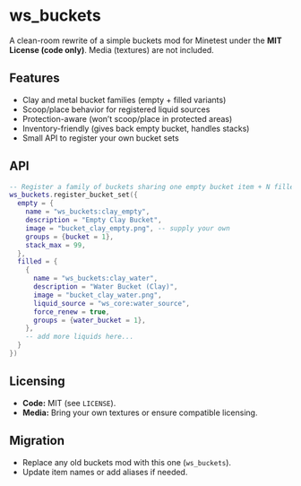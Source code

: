 # ws_buckets

A clean-room rewrite of a simple buckets mod for Minetest under the **MIT License (code only)**. Media (textures) are not included.

## Features
- Clay and metal bucket families (empty + filled variants)
- Scoop/place behavior for registered liquid sources
- Protection-aware (won’t scoop/place in protected areas)
- Inventory-friendly (gives back empty bucket, handles stacks)
- Small API to register your own bucket sets

## API
```lua
-- Register a family of buckets sharing one empty bucket item + N filled variants.
ws_buckets.register_bucket_set({
  empty = {
    name = "ws_buckets:clay_empty",
    description = "Empty Clay Bucket",
    image = "bucket_clay_empty.png", -- supply your own
    groups = {bucket = 1},
    stack_max = 99,
  },
  filled = {
    {
      name = "ws_buckets:clay_water",
      description = "Water Bucket (Clay)",
      image = "bucket_clay_water.png",
      liquid_source = "ws_core:water_source",
      force_renew = true,
      groups = {water_bucket = 1},
    },
    -- add more liquids here...
  }
})
```

## Licensing
- **Code:** MIT (see `LICENSE`).
- **Media:** Bring your own textures or ensure compatible licensing.

## Migration
- Replace any old buckets mod with this one (`ws_buckets`).
- Update item names or add aliases if needed.
